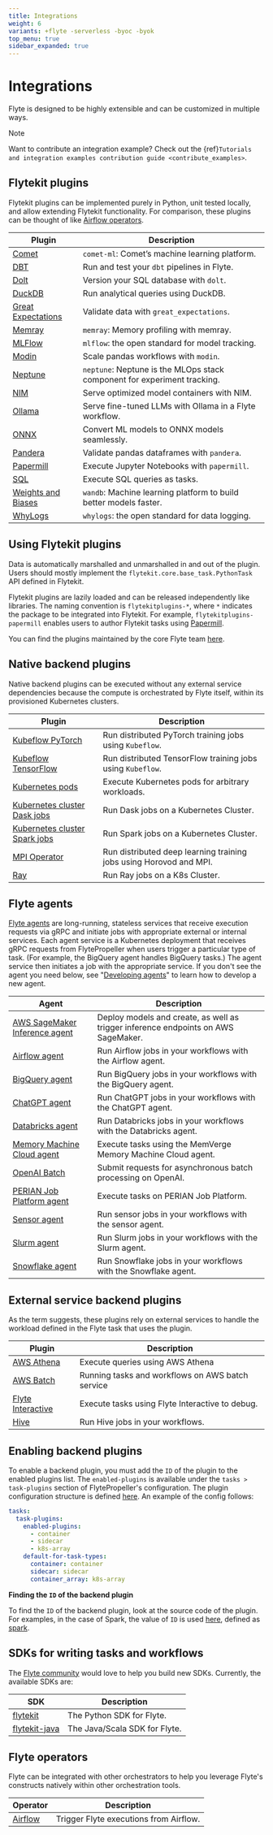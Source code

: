 ```yaml
---
title: Integrations
weight: 6
variants: +flyte -serverless -byoc -byok
top_menu: true
sidebar_expanded: true
---
```


# Integrations

Flyte is designed to be highly extensible and can be customized in multiple ways.

> [!NOTE]
> Want to contribute an integration example? Check out the {ref}`Tutorials and integration examples contribution guide <contribute_examples>`.

## Flytekit plugins

Flytekit plugins can be implemented purely in Python, unit tested locally, and allow extending
Flytekit functionality. For comparison, these plugins can be thought of like
[Airflow operators](https://airflow.apache.org/docs/apache-airflow/stable/howto/operator/index.html).

| Plugin | Description |
|--------|-------------|
| [Comet](</auto_examples/comet_ml_plugin/index>) | `comet-ml`: Comet’s machine learning platform. |
| [DBT](</auto_examples/dbt_plugin/index>) | Run and test your `dbt` pipelines in Flyte. |
| [Dolt](</auto_examples/dolt_plugin/index>) | Version your SQL database with `dolt`. |
| [DuckDB](</auto_examples/duckdb_plugin/index>) | Run analytical queries using DuckDB. |
| [Great Expectations](</auto_examples/greatexpectations_plugin/index>) | Validate data with `great_expectations`. |
| [Memray](</auto_examples/memray_plugin/index>) | `memray`: Memory profiling with memray. |
| [MLFlow](</auto_examples/mlflow_plugin/index>) | `mlflow`: the open standard for model tracking. |
| [Modin](</auto_examples/modin_plugin/index>) | Scale pandas workflows with `modin`. |
| [Neptune](</auto_examples/neptune_plugin/index>) | `neptune`: Neptune is the MLOps stack component for experiment tracking. |
| [NIM](</auto_examples/nim_plugin/index>) | Serve optimized model containers with NIM. |
| [Ollama](</auto_examples/ollama_plugin/index>) | Serve fine-tuned LLMs with Ollama in a Flyte workflow. |
| [ONNX](</auto_examples/onnx_plugin/index>) | Convert ML models to ONNX models seamlessly. |
| [Pandera](</auto_examples/pandera_plugin/index>) | Validate pandas dataframes with `pandera`. |
| [Papermill](</auto_examples/papermill_plugin/index>) | Execute Jupyter Notebooks with `papermill`. |
| [SQL](</auto_examples/sql_plugin/index>) | Execute SQL queries as tasks. |
| [Weights and Biases](</auto_examples/wandb_plugin/index>) | `wandb`: Machine learning platform to build better models faster. |
| [WhyLogs](</auto_examples/whylogs_plugin/index>) | `whylogs`: the open standard for data logging. |

## Using Flytekit plugins

Data is automatically marshalled and unmarshalled in and out of the plugin. Users should mostly implement the `flytekit.core.base_task.PythonTask` API defined in Flytekit.

Flytekit plugins are lazily loaded and can be released independently like libraries. The naming convention is `flytekitplugins-*`, where `*` indicates the package to be integrated into Flytekit. For example, `flytekitplugins-papermill` enables users to author Flytekit tasks using [Papermill](https://papermill.readthedocs.io/en/latest/).

You can find the plugins maintained by the core Flyte team [here](https://github.com/flyteorg/flytekit/tree/master/plugins).

## Native backend plugins

Native backend plugins can be executed without any external service dependencies because the compute is orchestrated by Flyte itself, within its provisioned Kubernetes clusters.

| Plugin | Description |
|--------|-------------|
| [Kubeflow PyTorch](</auto_examples/kfpytorch_plugin/index>) | Run distributed PyTorch training jobs using `Kubeflow`. |
| [Kubeflow TensorFlow](</auto_examples/kftensorflow_plugin/index>) | Run distributed TensorFlow training jobs using `Kubeflow`. |
| [Kubernetes pods](</auto_examples/k8s_pod_plugin/index>) | Execute Kubernetes pods for arbitrary workloads. |
| [Kubernetes cluster Dask jobs](</auto_examples/k8s_dask_plugin/index>) | Run Dask jobs on a Kubernetes Cluster. |
| [Kubernetes cluster Spark jobs](</auto_examples/k8s_spark_plugin/index>) | Run Spark jobs on a Kubernetes Cluster. |
| [MPI Operator](</auto_examples/kfmpi_plugin/index>) | Run distributed deep learning training jobs using Horovod and MPI. |
| [Ray](</auto_examples/ray_plugin/index>) | Run Ray jobs on a K8s Cluster. |


## Flyte agents

[Flyte agents](https://docs.flyte.org/en/latest/flyte_agents/index.html) are long-running, stateless services that receive execution requests via gRPC and initiate jobs with appropriate external or internal services. Each agent service is a Kubernetes deployment that receives gRPC requests from FlytePropeller when users trigger a particular type of task. (For example, the BigQuery agent handles BigQuery tasks.) The agent service then initiates a job with the appropriate service. If you don't see the agent you need below, see "[Developing agents](https://docs.flyte.org/en/latest/flyte_agents/developing_agents.html)" to learn how to develop a new agent.

| Agent | Description |
|-------|-------------|
| [AWS SageMaker Inference agent](</auto_examples/sagemaker_inference_agent/index>) | Deploy models and create, as well as trigger inference endpoints on AWS SageMaker. |
| [Airflow agent](</auto_examples/airflow_agent/index>) | Run Airflow jobs in your workflows with the Airflow agent. |
| [BigQuery agent](</auto_examples/bigquery_agent/index>) | Run BigQuery jobs in your workflows with the BigQuery agent. |
| [ChatGPT agent](</auto_examples/chatgpt_agent/index>) | Run ChatGPT jobs in your workflows with the ChatGPT agent. |
| [Databricks agent](</auto_examples/databricks_agent/index>) | Run Databricks jobs in your workflows with the Databricks agent. |
| [Memory Machine Cloud agent](</auto_examples/mmcloud_agent/index>) | Execute tasks using the MemVerge Memory Machine Cloud agent. |
| [OpenAI Batch](</auto_examples/openai_batch_agent/index>) | Submit requests for asynchronous batch processing on OpenAI. |
| [PERIAN Job Platform agent](</auto_examples/perian_agent/index>) | Execute tasks on PERIAN Job Platform. |
| [Sensor agent](</auto_examples/sensor/index>) | Run sensor jobs in your workflows with the sensor agent. |
| [Slurm agent](</auto_examples/slurm_agent/index>) | Run Slurm jobs in your workflows with the Slurm agent. |
| [Snowflake agent](</auto_examples/snowflake_agent/index>) | Run Snowflake jobs in your workflows with the Snowflake agent. |


## External service backend plugins

As the term suggests, these plugins rely on external services to handle the workload defined in the Flyte task that uses the plugin.

| Plugin | Description |
|--------|-------------|
| [AWS Athena](</auto_examples/athena_plugin/index>) | Execute queries using AWS Athena |
| [AWS Batch](</auto_examples/aws_batch_plugin/index>) | Running tasks and workflows on AWS batch service |
| [Flyte Interactive](</auto_examples/flyteinteractive_plugin/index>) | Execute tasks using Flyte Interactive to debug. |
| [Hive](</auto_examples/hive_plugin/index>) | Run Hive jobs in your workflows. |


## Enabling backend plugins

To enable a backend plugin, you must add the `ID` of the plugin to the enabled plugins list. The `enabled-plugins` is available under the `tasks > task-plugins` section of FlytePropeller's configuration.
The plugin configuration structure is defined [here](https://pkg.go.dev/github.com/flyteorg/flytepropeller@v0.6.1/pkg/controller/nodes/task/config#TaskPluginConfig). An example of the config follows:

```yaml
tasks:
  task-plugins:
    enabled-plugins:
      - container
      - sidecar
      - k8s-array
    default-for-task-types:
      container: container
      sidecar: sidecar
      container_array: k8s-array
```

**Finding the `ID` of the backend plugin**

To find the `ID` of the backend plugin, look at the source code of the plugin. For examples, in the case of Spark, the value of `ID` is used [here](https://github.com/flyteorg/flyteplugins/blob/v0.5.25/go/tasks/plugins/k8s/spark/spark.go#L424), defined as [spark](https://github.com/flyteorg/flyteplugins/blob/v0.5.25/go/tasks/plugins/k8s/spark/spark.go#L41).


## SDKs for writing tasks and workflows

The [Flyte community](../community/_index) would love to help you build new SDKs. Currently, the available SDKs are:

| SDK | Description |
|-----|-------------|
| [flytekit](https://github.com/flyteorg/flytekit) | The Python SDK for Flyte. |
| [flytekit-java](https://github.com/flyteorg/flytekit-java) | The Java/Scala SDK for Flyte. |

## Flyte operators

Flyte can be integrated with other orchestrators to help you leverage Flyte's
constructs natively within other orchestration tools.

| Operator | Description |
|----------|-------------|
| [Airflow](</auto_examples/airflow_plugin/index>) | Trigger Flyte executions from Airflow. |

